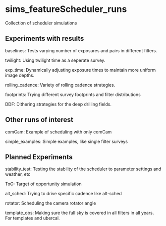 # sims_featureScheduler_runs
Collection of scheduler simulations



## Experiments with results
baselines: Tests varying number of exposures and pairs in different filters.

twilight: Using twilight time as a seperate survey.

exp_time: Dynamically adjusting exposure times to maintain more uniform image depths.

rolling_cadence: Variety of rolling cadence strategies.

footprints: Trying different survey footprints and filter distributions

DDF: Dithering strategies for the deep drilling fields. 

## Other runs of interest

comCam: Example of scheduling with only comCam

simple_examples: Simple examples, like single filter surveys

## Planned Experiments


stability_test:  Testing the stability of the scheduler to parameter settings and weather, etc

ToO: Target of opportunity simulation

alt_sched: Trying to drive specific cadence like alt-sched

rotator: Scheduling the camera rotator angle

template_obs:  Making sure the full sky is covered in all filters in all years. For templates and ubercal. 

